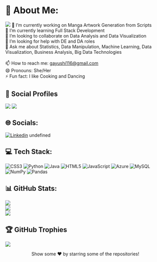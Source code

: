 # 💫 About Me:
[![](https://komarev.com/ghpvc/?username=guptaushi&color=009688&style=for-the-badge&label=Profile+Views)](https://abhishekkandel45.github.io/Githubprofiler/)
🔭 I’m currently working on Manga Artwork Generation from Scripts<br>🌱 I’m currently learning Full Stack Development<br>👯 I’m looking to collaborate on Data Analysis and Data Visualization<br>🤔 I’m looking for help with DE and DA roles<br>💬 Ask me about Statistics, Data Manipulation, Machine Learning, Data <br>    Visualization, Business Analysis, Big Data Technologies<br><br>📫 How to reach me: gayushi116@gmail.com<br>😄 Pronouns: She/Her<br>⚡ Fun fact: I like Cooking and Dancing


## 👨 Social Profiles
![](https://img.shields.io/github/followers/guptaushi?color=%23009688&label=Follow&style=for-the-badge)  ![](https://img.shields.io/github/stars/guptaushi?affiliations=OWNER%2CCOLLABORATOR&color=%23009688&label=Stars&style=for-the-badge)  
## 🌐 Socials:
[![Linkedin](https://img.shields.io/badge/LinkedIn-%230077B5.svg?logo=linkedin&logoColor=white)](https://linkedin.com/in/ayushi-gupta-a60a29223) undefined

## 💻 Tech Stack:
![CSS3](https://img.shields.io/badge/css3-%231572B6.svg?style=for-the-badge&logo=css3&logoColor=white)   ![Python](https://img.shields.io/badge/python-3670A0?style=for-the-badge&logo=python&logoColor=ffdd54)   ![Java](https://img.shields.io/badge/java-%23ED8B00.svg?style=for-the-badge&logo=java&logoColor=white)   ![HTML5](https://img.shields.io/badge/html5-%23E34F26.svg?style=for-the-badge&logo=html5&logoColor=white)   ![JavaScript](https://img.shields.io/badge/javascript-%23323330.svg?style=for-the-badge&logo=javascript&logoColor=%23F7DF1E)   ![Azure](https://img.shields.io/badge/azure-%230072C6.svg?style=for-the-badge&logo=azure-devops&logoColor=white)   ![MySQL](https://img.shields.io/badge/mysql-%2300f.svg?style=for-the-badge&logo=mysql&logoColor=white)   ![NumPy](https://img.shields.io/badge/numpy-%23013243.svg?style=for-the-badge&logo=numpy&logoColor=white)   ![Pandas](https://img.shields.io/badge/pandas-%23150458.svg?style=for-the-badge&logo=pandas&logoColor=white)   
## 📊 GitHub Stats:
![](https://github-readme-stats.vercel.app/api?username=guptaushi&theme=synthwave&hide_border=true&include_all_commits=true&count_private=true)<br/>
![](https://github-readme-streak-stats.herokuapp.com/?user=guptaushi&theme=synthwave&hide_border=true)<br/>
![](https://github-readme-stats.vercel.app/api/top-langs/?username=guptaushi&theme=synthwave&hide_border=true&include_all_commits=true&count_private=true&layout=compact)<br/>

## 🏆 GitHub Trophies
![](https://github-profile-trophy.vercel.app/?username=guptaushi)


<div align="center">Show some ❤️ by starring some of the repositories!</div>